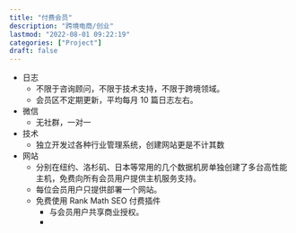 ```yaml
---
title: "付费会员"
description: "跨境电商/创业"
lastmod: "2022-08-01 09:22:19"
categories: ["Project"]
draft: false
---
```


-   日志
    -   不限于咨询顾问，不限于技术支持，不限于跨境领域。
    -   会员区不定期更新，平均每月 10 篇日志左右。
-   微信
    -   无社群，一对一
-   技术
    -   独立开发过各种行业管理系统，创建网站更是不计其数
-   网站
    -   分别在纽约、洛杉矶、日本等常用的几个数据机房单独创建了多台高性能主机，免费向所有会员用户提供主机服务支持。
    -   每位会员用户只提供部署一个网站。
    -   免费使用 Rank Math  SEO 付费插件
        -   与会员用户共享商业授权。
        -